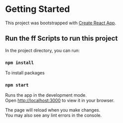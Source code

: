 # Getting Started

This project was bootstrapped with [Create React App](https://github.com/facebook/create-react-app).

## Run the ff Scripts to run this project

In the project directory, you can run:

### `npm install`

To install packages
### `npm start`

Runs the app in the development mode.\
Open [http://localhost:3000](http://localhost:3000) to view it in your browser.

The page will reload when you make changes.\
You may also see any lint errors in the console.
